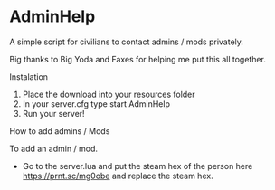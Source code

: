 # AdminHelp
A simple script for civilians to contact admins / mods privately.

Big thanks to Big Yoda and Faxes for helping me put this all together.

Instalation

1) Place the download into your resources folder
2) In your server.cfg type start AdminHelp
3) Run your server!

How to add admins / Mods

To add an admin / mod.
- Go to the server.lua and put the steam hex of the person here https://prnt.sc/mg0obe and replace the steam hex.
